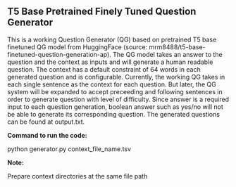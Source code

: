 ## T5 Base Pretrained Finely Tuned Question Generator

This is a working Question Generator (QG) based on pretrained T5 base finetuned QG
model from HuggingFace (source: mrm8488/t5-base-finetuned-question-generation-ap).
The QG model takes an answer to the question and the context as inputs and will
generate a human readable question. The context has a default constraint of 64 words
in each generated question and is configurable. Currently, the working QG takes in
each single sentence as the context for each question. But later, the QG system will
be expanded to accept preceeding and following sentences in order to generate question
with level of difficulty. Since answer is a required input to each question generation,
boolean answer such as yes/no will not be able to generate its corresponding question.
The generated questions can be found at output.txt.

**Command to run the code:**

python generator.py context_file_name.tsv

**Note:**

Prepare context directories at the same file path